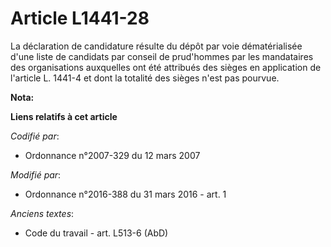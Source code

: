 # Article L1441-28

La déclaration de candidature résulte du dépôt par voie dématérialisée d'une liste de candidats par conseil de prud'hommes
par les mandataires des organisations auxquelles ont été attribués des sièges en application de l'article L. 1441-4 et dont
la totalité des sièges n'est pas pourvue.

**Nota:**



**Liens relatifs à cet article**

_Codifié par_:

  - Ordonnance n°2007-329 du 12 mars 2007

_Modifié par_:

  - Ordonnance n°2016-388 du 31 mars 2016 - art. 1

_Anciens textes_:

  - Code du travail - art. L513-6 (AbD)
